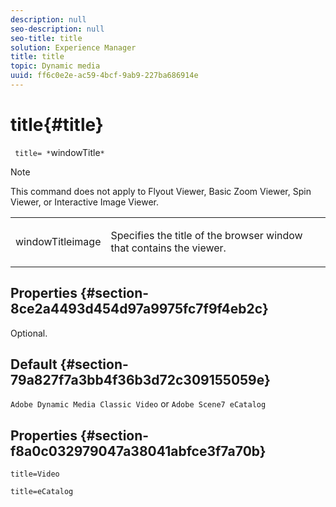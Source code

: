```yaml
---
description: null
seo-description: null
seo-title: title
solution: Experience Manager
title: title
topic: Dynamic media
uuid: ff6c0e2e-ac59-4bcf-9ab9-227ba686914e
---
```


# title{#title}

 ` title= *`windowTitle`*`

>[!NOTE]
>
>This command does not apply to Flyout Viewer, Basic Zoom Viewer, Spin Viewer, or Interactive Image Viewer.

<table id="table_406072054CBA4A7BAC8E7AD45E361D37"> 
 <tbody> 
  <tr> 
   <td colname="col1"> <p> <span class="codeph"> <span class="varname"> windowTitleimage</span> </span> </p> </td> 
   <td colname="col2"> <p>Specifies the title of the browser window that contains the viewer. </p> </td> 
  </tr> 
 </tbody> 
</table>

## Properties {#section-8ce2a4493d454d97a9975fc7f9f4eb2c}

Optional.

## Default {#section-79a827f7a3bb4f36b3d72c309155059e}

`Adobe Dynamic Media Classic Video` or `Adobe Scene7 eCatalog`

## Properties {#section-f8a0c032979047a38041abfce3f7a70b}

`title=Video`

`title=eCatalog` 
